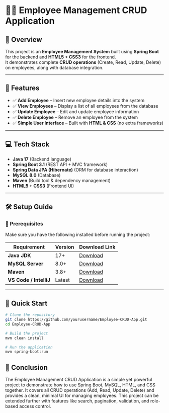 # 👨‍💼 Employee Management CRUD Application  

## 🚀 Overview  
This project is an **Employee Management System** built using **Spring Boot** for the backend and **HTML5 + CSS3** for the frontend.  
It demonstrates complete **CRUD operations** (Create, Read, Update, Delete) on employees, along with database integration.  

---

## 🔑 Features  

- ✅ **Add Employee** – Insert new employee details into the system  
- ✅ **View Employees** – Display a list of all employees from the database  
- ✅ **Update Employee** – Edit and update employee information  
- ✅ **Delete Employee** – Remove an employee from the system  
- ✅ **Simple User Interface** – Built with **HTML & CSS** (no extra frameworks)  

---

## 💻 Tech Stack  

- **Java 17** (Backend language)  
- **Spring Boot 3.1** (REST API + MVC framework)  
- **Spring Data JPA (Hibernate)** (ORM for database interaction)  
- **MySQL 8.0** (Database)  
- **Maven** (Build tool & dependency management)  
- **HTML5 + CSS3** (Frontend UI)  

---

## 🛠 Setup Guide  

### 🔧 Prerequisites  

Make sure you have the following installed before running the project:  

| Requirement      | Version | Download Link                                                                 |
|------------------|---------|-------------------------------------------------------------------------------|
| **Java JDK**     | 17+     | [Download](https://www.oracle.com/java/technologies/javase/jdk17-archive-downloads.html) |
| **MySQL Server** | 8.0+    | [Download](https://dev.mysql.com/downloads/mysql/)                            |
| **Maven**        | 3.8+    | [Download](https://maven.apache.org/download.cgi)                             |
| **VS Code / IntelliJ** | Latest  | [Download](https://code.visualstudio.com/download)                            |

---

## 🚀 Quick Start  

```bash
# Clone the repository
git clone https://github.com/yourusername/Employee-CRUD-App.git
cd Employee-CRUD-App

# Build the project
mvn clean install

# Run the application
mvn spring-boot:run
```

## 🎯 Conclusion
The Employee Management CRUD Application is a simple yet powerful project to demonstrate how to use Spring Boot, MySQL, HTML, and CSS together.
It covers all CRUD operations (Add, Read, Update, Delete) and provides a clean, minimal UI for managing employees.
This project can be extended further with features like search, pagination, validation, and role-based access control.
